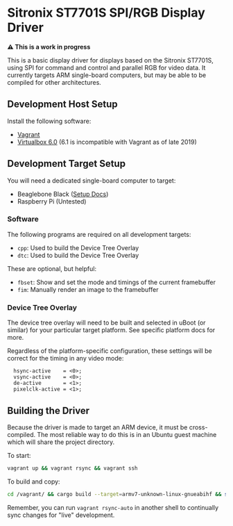 # Sitronix ST7701S SPI/RGB Display Driver

**⚠️ This is a work in progress**

This is a basic display driver for displays based on the Sitronix ST7701S, using SPI for command and control and parallel RGB for video data. It currently targets ARM single-board computers, but may be able to be compiled for other architectures.

## Development Host Setup

Install the following software:

- [Vagrant](https://www.vagrantup.com/downloads.html)
- [Virtualbox 6.0](https://www.virtualbox.org/wiki/Download_Old_Builds_6_0) (6.1 is incompatible with Vagrant as of late 2019)

## Development Target Setup

You will need a dedicated single-board computer to target:

- Beaglebone Black ([Setup Docs](./platforms/beaglebone))
- Raspberry Pi (Untested)

### Software

The following programs are required on all development targets:

- `cpp`: Used to build the Device Tree Overlay
- `dtc`: Used to build the Device Tree Overlay

These are optional, but helpful:

- `fbset`: Show and set the mode and timings of the current framebuffer
- `fim`: Manually render an image to the framebuffer

### Device Tree Overlay

The device tree overlay will need to be built and selected in uBoot (or similar) for your particular target platform. See specific platform docs for more.

Regardless of the platform-specific configuration, these settings will be correct for the timing in any video mode:

```dts
  hsync-active    = <0>;
  vsync-active    = <0>;
  de-active       = <1>;
  pixelclk-active = <1>;
```

## Building the Driver

Because the driver is made to target an ARM device, it must be cross-compiled. The most reliable way to do this is in an Ubuntu guest machine which will share the project directory.

To start:

```sh
vagrant up && vagrant rsync && vagrant ssh
```

To build and copy:

```sh
cd /vagrant/ && cargo build --target=armv7-unknown-linux-gnueabihf && scp target/armv7-unknown-linux-gnueabihf/debug/st7701s debian@beaglebone.local:~
```

Remember, you can run `vagrant rsync-auto` in another shell to continually sync changes for "live" development.
